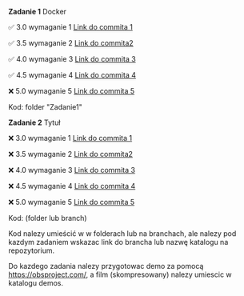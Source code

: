 **Zadanie 1** Docker

:white_check_mark: 3.0 wymaganie 1 [Link do commita 1](https://github.com/WBZdeb/E-Biznes-Zadania/commit/2fae912d6ac1d4fd385e5100859af2ca5a477952)

:white_check_mark: 3.5 wymaganie 2 [Link do commita2 ](https://github.com/WBZdeb/E-Biznes-Zadania/commit/985c200f369ae30d2d95c60d0b8579fb77433450)

:white_check_mark: 4.0 wymaganie 3 [Link do commita 3](https://github.com/WBZdeb/E-Biznes-Zadania/commit/f5c061d992502005c374f093a5a518214f50875a)

:white_check_mark: 4.5 wymaganie 4 [Link do commita 4]([https://github.com/kprzystalski/workshop_template/commit/hash](https://github.com/WBZdeb/E-Biznes-Zadania/commit/f5c061d992502005c374f093a5a518214f50875a))

:x: 5.0 wymaganie 5 [Link do commita 5](https://github.com/kprzystalski/workshop_template/commit/hash)


Kod: folder "Zadanie1"

**Zadanie 2** Tytuł

:x: 3.0 wymaganie 1 [Link do commita 1](https://github.com/kprzystalski/workshop_template/commit/hash)

:x: 3.5 wymaganie 2 [Link do commita2 ](https://github.com/kprzystalski/workshop_template/commit/hash)

:x: 4.0 wymaganie 3 [Link do commita 3](https://github.com/kprzystalski/workshop_template/commit/hash)

:x: 4.5 wymaganie 4 [Link do commita 4](https://github.com/kprzystalski/workshop_template/commit/hash)

:x: 5.0 wymaganie 5 [Link do commita 5](https://github.com/kprzystalski/workshop_template/commit/hash)


Kod: (folder lub branch)


Kod nalezy umieścić w w folderach lub na branchach, ale nalezy pod kazdym zadaniem wskazac link do brancha lub nazwę katalogu na repozytorium. 

Do kazdego zadania nalezy przygotowac demo za pomocą https://obsproject.com/, a film (skompresowany) nalezy umiescic w katalogu demos.
